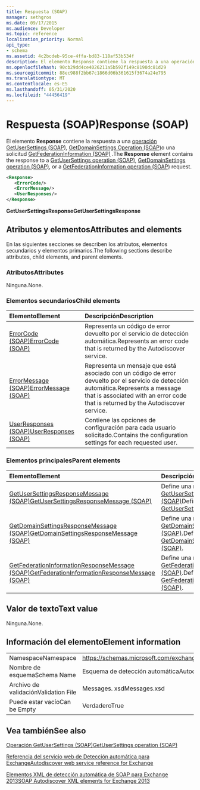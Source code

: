 ```yaml
---
title: Respuesta (SOAP)
manager: sethgros
ms.date: 09/17/2015
ms.audience: Developer
ms.topic: reference
localization_priority: Normal
api_type:
- schema
ms.assetid: 4c2bcdeb-95ce-4ffa-bd83-118af53b534f
description: El elemento Response contiene la respuesta a una operación GetUserSettings (SOAP), GetDomainSettings Operation (SOAP) o una solicitud GetFederationInformation (SOAP).
ms.openlocfilehash: 90cb29dd4ce4026211a5b592f149c8190dc81d29
ms.sourcegitcommit: 88ec988f2bb67c1866d06b361615f3674a24e795
ms.translationtype: MT
ms.contentlocale: es-ES
ms.lasthandoff: 05/31/2020
ms.locfileid: "44456419"
---
```

# <a name="response-soap"></a><span data-ttu-id="9bff3-103">Respuesta (SOAP)</span><span class="sxs-lookup"><span data-stu-id="9bff3-103">Response (SOAP)</span></span>

<span data-ttu-id="9bff3-104">El elemento **Response** contiene la respuesta a una [operación GetUserSettings (SOAP)](getusersettings-operation-soap.md), [GetDomainSettings Operation (SOAP)](getdomainsettings-operation-soap.md)o una solicitud [GetFederationInformation (SOAP)](getfederationinformation-operation-soap.md) .</span><span class="sxs-lookup"><span data-stu-id="9bff3-104">The **Response** element contains the response to a [GetUserSettings operation (SOAP)](getusersettings-operation-soap.md), [GetDomainSettings operation (SOAP)](getdomainsettings-operation-soap.md), or a [GetFederationInformation operation (SOAP)](getfederationinformation-operation-soap.md) request.</span></span> 
  
```XML
<Response>
   <ErrorCode/>
   <ErrorMessage/>
   <UserResponses/>
</Response>
```

 <span data-ttu-id="9bff3-105">**GetUserSettingsResponse**</span><span class="sxs-lookup"><span data-stu-id="9bff3-105">**GetUserSettingsResponse**</span></span>
## <a name="attributes-and-elements"></a><span data-ttu-id="9bff3-106">Atributos y elementos</span><span class="sxs-lookup"><span data-stu-id="9bff3-106">Attributes and elements</span></span>

<span data-ttu-id="9bff3-107">En las siguientes secciones se describen los atributos, elementos secundarios y elementos primarios.</span><span class="sxs-lookup"><span data-stu-id="9bff3-107">The following sections describe attributes, child elements, and parent elements.</span></span>
  
### <a name="attributes"></a><span data-ttu-id="9bff3-108">Atributos</span><span class="sxs-lookup"><span data-stu-id="9bff3-108">Attributes</span></span>

<span data-ttu-id="9bff3-109">Ninguna.</span><span class="sxs-lookup"><span data-stu-id="9bff3-109">None.</span></span>
  
### <a name="child-elements"></a><span data-ttu-id="9bff3-110">Elementos secundarios</span><span class="sxs-lookup"><span data-stu-id="9bff3-110">Child elements</span></span>

|<span data-ttu-id="9bff3-111">**Elemento**</span><span class="sxs-lookup"><span data-stu-id="9bff3-111">**Element**</span></span>|<span data-ttu-id="9bff3-112">**Descripción**</span><span class="sxs-lookup"><span data-stu-id="9bff3-112">**Description**</span></span>|
|:-----|:-----|
|[<span data-ttu-id="9bff3-113">ErrorCode (SOAP)</span><span class="sxs-lookup"><span data-stu-id="9bff3-113">ErrorCode (SOAP)</span></span>](errorcode-soap.md) <br/> |<span data-ttu-id="9bff3-114">Representa un código de error devuelto por el servicio de detección automática.</span><span class="sxs-lookup"><span data-stu-id="9bff3-114">Represents an error code that is returned by the Autodiscover service.</span></span>  <br/> |
|[<span data-ttu-id="9bff3-115">ErrorMessage (SOAP)</span><span class="sxs-lookup"><span data-stu-id="9bff3-115">ErrorMessage (SOAP)</span></span>](errormessage-soap.md) <br/> |<span data-ttu-id="9bff3-116">Representa un mensaje que está asociado con un código de error devuelto por el servicio de detección automática.</span><span class="sxs-lookup"><span data-stu-id="9bff3-116">Represents a message that is associated with an error code that is returned by the Autodiscover service.</span></span>  <br/> |
|[<span data-ttu-id="9bff3-117">UserResponses (SOAP)</span><span class="sxs-lookup"><span data-stu-id="9bff3-117">UserResponses (SOAP)</span></span>](userresponses-soap.md) <br/> |<span data-ttu-id="9bff3-118">Contiene las opciones de configuración para cada usuario solicitado.</span><span class="sxs-lookup"><span data-stu-id="9bff3-118">Contains the configuration settings for each requested user.</span></span>  <br/> |
   
### <a name="parent-elements"></a><span data-ttu-id="9bff3-119">Elementos principales</span><span class="sxs-lookup"><span data-stu-id="9bff3-119">Parent elements</span></span>

|<span data-ttu-id="9bff3-120">**Elemento**</span><span class="sxs-lookup"><span data-stu-id="9bff3-120">**Element**</span></span>|<span data-ttu-id="9bff3-121">**Descripción**</span><span class="sxs-lookup"><span data-stu-id="9bff3-121">**Description**</span></span>|
|:-----|:-----|
|[<span data-ttu-id="9bff3-122">GetUserSettingsResponseMessage (SOAP)</span><span class="sxs-lookup"><span data-stu-id="9bff3-122">GetUserSettingsResponseMessage (SOAP)</span></span>](getusersettingsresponsemessage-soap.md) <br/> |<span data-ttu-id="9bff3-123">Define una respuesta a un [GetUserSettingsRequest (SOAP)](getusersettingsrequest-soap.md)</span><span class="sxs-lookup"><span data-stu-id="9bff3-123">Defines a response to a [GetUserSettingsRequest (SOAP)](getusersettingsrequest-soap.md)</span></span> <br/> |
|[<span data-ttu-id="9bff3-124">GetDomainSettingsResponseMessage (SOAP)</span><span class="sxs-lookup"><span data-stu-id="9bff3-124">GetDomainSettingsResponseMessage (SOAP)</span></span>](getdomainsettingsresponsemessage-soap.md) <br/> |<span data-ttu-id="9bff3-125">Define una respuesta a un [GetDomainSettingsRequest (SOAP)](getdomainsettingsrequest-soap.md).</span><span class="sxs-lookup"><span data-stu-id="9bff3-125">Defines a response to a [GetDomainSettingsRequest (SOAP)](getdomainsettingsrequest-soap.md).</span></span>  <br/> |
|[<span data-ttu-id="9bff3-126">GetFederationInformationResponseMessage (SOAP)</span><span class="sxs-lookup"><span data-stu-id="9bff3-126">GetFederationInformationResponseMessage (SOAP)</span></span>](getfederationinformationresponsemessage-soap.md) <br/> |<span data-ttu-id="9bff3-127">Define una respuesta a un [GetFederationInformationRequest (SOAP)](getfederationinformationrequest-soap.md).</span><span class="sxs-lookup"><span data-stu-id="9bff3-127">Defines a response to a [GetFederationInformationRequest (SOAP)](getfederationinformationrequest-soap.md).</span></span>  <br/> |
   
## <a name="text-value"></a><span data-ttu-id="9bff3-128">Valor de texto</span><span class="sxs-lookup"><span data-stu-id="9bff3-128">Text value</span></span>

<span data-ttu-id="9bff3-129">Ninguna.</span><span class="sxs-lookup"><span data-stu-id="9bff3-129">None.</span></span>
  
## <a name="element-information"></a><span data-ttu-id="9bff3-130">Información del elemento</span><span class="sxs-lookup"><span data-stu-id="9bff3-130">Element information</span></span>

|||
|:-----|:-----|
|<span data-ttu-id="9bff3-131">Namespace</span><span class="sxs-lookup"><span data-stu-id="9bff3-131">Namespace</span></span>  <br/> |https://schemas.microsoft.com/exchange/2010/Autodiscover  <br/> |
|<span data-ttu-id="9bff3-132">Nombre de esquema</span><span class="sxs-lookup"><span data-stu-id="9bff3-132">Schema Name</span></span>  <br/> |<span data-ttu-id="9bff3-133">Esquema de detección automática</span><span class="sxs-lookup"><span data-stu-id="9bff3-133">Autodiscover schema</span></span>  <br/> |
|<span data-ttu-id="9bff3-134">Archivo de validación</span><span class="sxs-lookup"><span data-stu-id="9bff3-134">Validation File</span></span>  <br/> |<span data-ttu-id="9bff3-135">Messages. xsd</span><span class="sxs-lookup"><span data-stu-id="9bff3-135">Messages.xsd</span></span>  <br/> |
|<span data-ttu-id="9bff3-136">Puede estar vacío</span><span class="sxs-lookup"><span data-stu-id="9bff3-136">Can be Empty</span></span>  <br/> |<span data-ttu-id="9bff3-137">Verdadero</span><span class="sxs-lookup"><span data-stu-id="9bff3-137">True</span></span>  <br/> |
   
## <a name="see-also"></a><span data-ttu-id="9bff3-138">Vea también</span><span class="sxs-lookup"><span data-stu-id="9bff3-138">See also</span></span>



[<span data-ttu-id="9bff3-139">Operación GetUserSettings (SOAP)</span><span class="sxs-lookup"><span data-stu-id="9bff3-139">GetUserSettings operation (SOAP)</span></span>](getusersettings-operation-soap.md)


[<span data-ttu-id="9bff3-140">Referencia del servicio web de Detección automática para Exchange</span><span class="sxs-lookup"><span data-stu-id="9bff3-140">Autodiscover web service reference for Exchange</span></span>](autodiscover-web-service-reference-for-exchange.md)
  
[<span data-ttu-id="9bff3-141">Elementos XML de detección automática de SOAP para Exchange 2013</span><span class="sxs-lookup"><span data-stu-id="9bff3-141">SOAP Autodiscover XML elements for Exchange 2013</span></span>](soap-autodiscover-xml-elements-for-exchange-2013.md)

